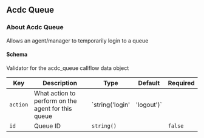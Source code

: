 ## Acdc Queue

### About Acdc Queue

Allows an agent/manager to temporarily login to a queue

#### Schema

Validator for the acdc_queue callflow data object



Key | Description | Type | Default | Required
--- | ----------- | ---- | ------- | --------
`action` | What action to perform on the agent for this queue | `string('login' | 'logout')` |   | `false`
`id` | Queue ID | `string()` |   | `false`



